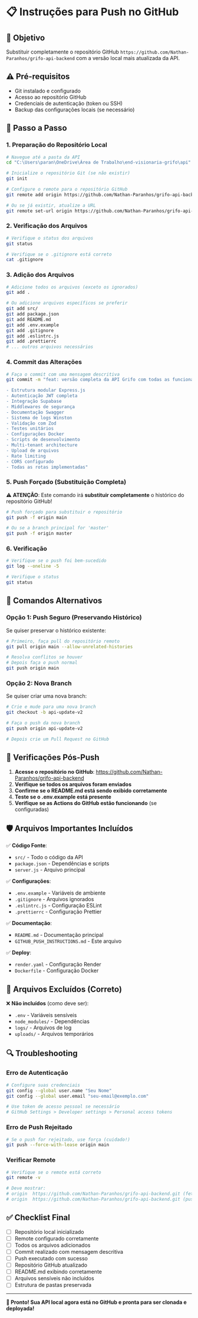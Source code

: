 # 📋 Instruções para Push no GitHub

## 🎯 Objetivo
Substituir completamente o repositório GitHub `https://github.com/Nathan-Paranhos/grifo-api-backend` com a versão local mais atualizada da API.

## ⚠️ Pré-requisitos

- Git instalado e configurado
- Acesso ao repositório GitHub
- Credenciais de autenticação (token ou SSH)
- Backup das configurações locais (se necessário)

## 🚀 Passo a Passo

### 1. Preparação do Repositório Local

```bash
# Navegue até a pasta da API
cd "C:\Users\paran\OneDrive\Área de Trabalho\end-visionaria-grifo\api"

# Inicialize o repositório Git (se não existir)
git init

# Configure o remote para o repositório GitHub
git remote add origin https://github.com/Nathan-Paranhos/grifo-api-backend.git

# Ou se já existir, atualize a URL
git remote set-url origin https://github.com/Nathan-Paranhos/grifo-api-backend.git
```

### 2. Verificação dos Arquivos

```bash
# Verifique o status dos arquivos
git status

# Verifique se o .gitignore está correto
cat .gitignore
```

### 3. Adição dos Arquivos

```bash
# Adicione todos os arquivos (exceto os ignorados)
git add .

# Ou adicione arquivos específicos se preferir
git add src/
git add package.json
git add README.md
git add .env.example
git add .gitignore
git add .eslintrc.js
git add .prettierrc
# ... outros arquivos necessários
```

### 4. Commit das Alterações

```bash
# Faça o commit com uma mensagem descritiva
git commit -m "feat: versão completa da API Grifo com todas as funcionalidades

- Estrutura modular Express.js
- Autenticação JWT completa
- Integração Supabase
- Middlewares de segurança
- Documentação Swagger
- Sistema de logs Winston
- Validação com Zod
- Testes unitários
- Configurações Docker
- Scripts de desenvolvimento
- Multi-tenant architecture
- Upload de arquivos
- Rate limiting
- CORS configurado
- Todas as rotas implementadas"
```

### 5. Push Forçado (Substituição Completa)

⚠️ **ATENÇÃO**: Este comando irá **substituir completamente** o histórico do repositório GitHub!

```bash
# Push forçado para substituir o repositório
git push -f origin main

# Ou se a branch principal for 'master'
git push -f origin master
```

### 6. Verificação

```bash
# Verifique se o push foi bem-sucedido
git log --oneline -5

# Verifique o status
git status
```

## 🔧 Comandos Alternativos

### Opção 1: Push Seguro (Preservando Histórico)

Se quiser preservar o histórico existente:

```bash
# Primeiro, faça pull do repositório remoto
git pull origin main --allow-unrelated-histories

# Resolva conflitos se houver
# Depois faça o push normal
git push origin main
```

### Opção 2: Nova Branch

Se quiser criar uma nova branch:

```bash
# Crie e mude para uma nova branch
git checkout -b api-update-v2

# Faça o push da nova branch
git push origin api-update-v2

# Depois crie um Pull Request no GitHub
```

## 📝 Verificações Pós-Push

1. **Acesse o repositório no GitHub**: https://github.com/Nathan-Paranhos/grifo-api-backend
2. **Verifique se todos os arquivos foram enviados**
3. **Confirme se o README.md está sendo exibido corretamente**
4. **Teste se o .env.example está presente**
5. **Verifique se as Actions do GitHub estão funcionando** (se configuradas)

## 🛡️ Arquivos Importantes Incluídos

✅ **Código Fonte**:
- `src/` - Todo o código da API
- `package.json` - Dependências e scripts
- `server.js` - Arquivo principal

✅ **Configurações**:
- `.env.example` - Variáveis de ambiente
- `.gitignore` - Arquivos ignorados
- `.eslintrc.js` - Configuração ESLint
- `.prettierrc` - Configuração Prettier

✅ **Documentação**:
- `README.md` - Documentação principal
- `GITHUB_PUSH_INSTRUCTIONS.md` - Este arquivo

✅ **Deploy**:
- `render.yaml` - Configuração Render
- `Dockerfile` - Configuração Docker

## 🚨 Arquivos Excluídos (Correto)

❌ **Não incluídos** (como deve ser):
- `.env` - Variáveis sensíveis
- `node_modules/` - Dependências
- `logs/` - Arquivos de log
- `uploads/` - Arquivos temporários

## 🔍 Troubleshooting

### Erro de Autenticação
```bash
# Configure suas credenciais
git config --global user.name "Seu Nome"
git config --global user.email "seu-email@exemplo.com"

# Use token de acesso pessoal se necessário
# GitHub Settings > Developer settings > Personal access tokens
```

### Erro de Push Rejeitado
```bash
# Se o push for rejeitado, use força (cuidado!)
git push --force-with-lease origin main
```

### Verificar Remote
```bash
# Verifique se o remote está correto
git remote -v

# Deve mostrar:
# origin  https://github.com/Nathan-Paranhos/grifo-api-backend.git (fetch)
# origin  https://github.com/Nathan-Paranhos/grifo-api-backend.git (push)
```

## ✅ Checklist Final

- [ ] Repositório local inicializado
- [ ] Remote configurado corretamente
- [ ] Todos os arquivos adicionados
- [ ] Commit realizado com mensagem descritiva
- [ ] Push executado com sucesso
- [ ] Repositório GitHub atualizado
- [ ] README.md exibindo corretamente
- [ ] Arquivos sensíveis não incluídos
- [ ] Estrutura de pastas preservada

---

**🎉 Pronto! Sua API local agora está no GitHub e pronta para ser clonada e deployada!**